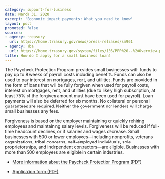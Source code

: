 ```yaml
---
category: support-for-business
date: March 31, 2020
excerpt: 'Economic impact payments: What you need to know'
layout: post
promoted: false
sources:
- agency: treasury
  url: https://home.treasury.gov/news/press-releases/sm961
- agency: sba
  url: https://home.treasury.gov/system/files/136/PPP%20--%20Overview.pdf
title: How do I apply for a small business loan?
---
```


The Paycheck Protection Program provides small businesses with funds to pay up to 8 weeks of payroll costs including benefits. Funds can also be used to pay interest on mortgages, rent, and utilities. Funds are provided in the form of loans that will be fully forgiven when used for payroll costs, interest on mortgages, rent, and utilities (due to likely high subscription, at least 75% of the forgiven amount must have been used for payroll). Loan payments will also be deferred for six months. No collateral or personal guarantees are required. Neither the government nor lenders will charge small businesses any fees.

Forgiveness is based on the employer maintaining or quickly rehiring employees and maintaining salary levels. Forgiveness will be reduced if full-time headcount declines, or if salaries and wages decrease. Small businesses with 500 or fewer employees—including nonprofits, veterans organizations, tribal concerns, self-employed individuals, sole proprietorships, and independent contractors—are eligible. Businesses with more than 500 employees are eligible in certain industries.

- [More information about the Paycheck Protection Program (PDF)](https://home.treasury.gov/system/files/136/PPP%20--%20Overview.pdf)

- [Application form (PDF)](https://home.treasury.gov/system/files/136/Paycheck-Protection-Program-Application-3-30-2020-v3.pdf)